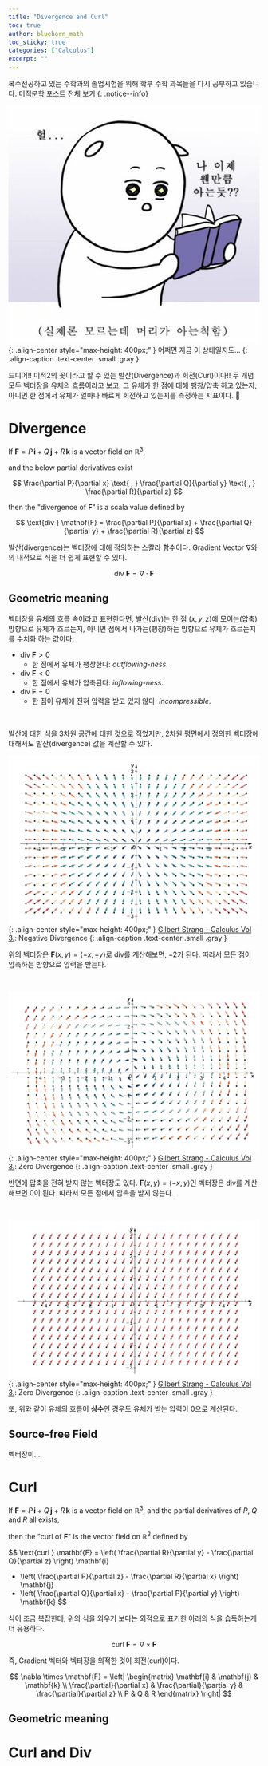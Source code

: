 ```yaml
---
title: "Divergence and Curl"
toc: true
author: bluehorn_math
toc_sticky: true
categories: ["Calculus"]
excerpt: ""
---
```



복수전공하고 있는 수학과의 졸업시험을 위해 학부 수학 과목들을 다시 공부하고 있습니다. [미적분학 포스트 전체 보기](/categories/calculus)
{: .notice--info}

![](/images/meme/nothing-know.png){: .align-center style="max-height: 400px;" }
어쩌면 지금 이 상태일지도...
{: .align-caption .text-center .small .gray }

드디어!! 미적2의 꽃이라고 할 수 있는 발산(Divergence)과 회전(Curl)이다!! 두 개념 모두 벡터장을 유체의 흐름이라고 보고, 그 유체가 한 점에 대해 팽창/압축 하고 있는지, 아니면 한 점에서 유체가 얼마나 빠르게 회전하고 있는지를 측정하는 지표이다. 🌊


# Divergence

<div class="definition" markdown="1">

If $\mathbf{F} = P \, \mathbf{i} + Q \, \mathbf{j} + R \, \mathbf{k}$ is a vector field on $\mathbb{R}^3$,

and the below partial derivatives exist

$$
\frac{\partial P}{\partial x} \text{ , } \frac{\partial Q}{\partial y} \text{ , } \frac{\partial R}{\partial z}
$$

then the "divergence of $\mathbf{F}$" is a scala value defined by

$$
\text{div } \mathbf{F}
= \frac{\partial P}{\partial x} + \frac{\partial Q}{\partial y} + \frac{\partial R}{\partial z}
$$

</div>

발산(divergence)는 벡터장에 대해 정의하는 스칼라 함수이다. Gradient Vector $\nabla$와의 내적으로 식을 더 쉽게 표현할 수 있다.

$$
\text{div } \mathbf{F} = \nabla \cdot \mathbf{F}
$$

## Geometric meaning

벡터장을 유체의 흐름 속이라고 표현한다면, 발산(div)는 한 점 $(x, y, z)$에 모이는(압축) 방향으로 유체가 흐르는지, 아니면 점에서 나가는(팽창)하는 방향으로 유체가 흐르는지를 수치화 하는 값이다.

- $\text{div }\mathbf{F} > 0$
  - 한 점에서 유체가 팽창한다: *outflowing-ness*.
- $\text{div }\mathbf{F} < 0$
  - 한 점에서 유체가 압축된다: *inflowing-ness*.
- $\text{div }\mathbf{F} = 0$
  - 한 점이 유체에 전혀 압력을 받고 있지 않다: *incompressible*.

<br/>

발산에 대한 식을 3차원 공간에 대한 것으로 적었지만, 2차원 평면에서 정의한 벡터장에 대해서도 발산(divergence) 값을 계산할 수 있다.


![](/images/mathematics/calculus/divergence-negative.png){: .align-center style="max-height: 400px;" }
[Gilbert Strang - Calculus Vol 3.](https://open.umn.edu/opentextbooks/textbooks/calculus-volume-3): Negative Divergence
{: .align-caption .text-center .small .gray }

위의 벡터장은 $\mathbf{F}(x, y) = \left<-x, -y\right>$로 div를 계산해보면, $-2$가 된다. 따라서 모든 점이 압축하는 방향으로 압력을 받는다.

<br/>

![](/images/mathematics/calculus/divergence-zero-1.png){: .align-center style="max-height: 400px;" }
[Gilbert Strang - Calculus Vol 3.](https://open.umn.edu/opentextbooks/textbooks/calculus-volume-3): Zero Divergence
{: .align-caption .text-center .small .gray }

반면에 압축을 전혀 받지 않는 벡터장도 있다. $\mathbf{F}(x, y) = \left<-x, y\right>$인 벡터장은 div를 계산해보면 $0$이 된다. 따라서 모든 점에서 압촉을 받지 않는다.

<br/>

![](/images/mathematics/calculus/divergence-zero-2.png){: .align-center style="max-height: 400px;" }
[Gilbert Strang - Calculus Vol 3.](https://open.umn.edu/opentextbooks/textbooks/calculus-volume-3): Zero Divergence
{: .align-caption .text-center .small .gray }

또, 위와 같이 유체의 흐름이 **상수**인 경우도 유체가 받는 압력이 $0$으로 계산된다.


## Source-free Field

벡터장이....


# Curl

<div class="definition" markdown="1">

If $\mathbf{F} = P \, \mathbf{i} + Q \, \mathbf{j} + R \, \mathbf{k}$ is a vector field on $\mathbb{R}^3$, and the partial derivatives of $P$, $Q$ and $R$ all exists,

then the "curl of $\mathbf{F}$" is the vector field on $\mathbb{R}^3$ defined by

$$
\text{curl } \mathbf{F}
= \left( \frac{\partial R}{\partial y} - \frac{\partial Q}{\partial z} \right) \mathbf{i}
+ \left( \frac{\partial P}{\partial z} - \frac{\partial R}{\partial x} \right) \mathbf{j}
+ \left( \frac{\partial Q}{\partial x} - \frac{\partial P}{\partial y} \right) \mathbf{k}
$$

</div>

식이 조금 복잡한데, 위의 식을 외우기 보다는 외적으로 표기한 아래의 식을 습득하는게 더 유용하다.

$$
\text{curl } \mathbf{F} = \nabla \times \mathbf{F}
$$

즉, Gradient 벡터와 벡터장을 외적한 것이 회전(curl)이다.

$$
\nabla \times \mathbf{F} =
\left|
\begin{matrix}
\mathbf{i} & \mathbf{j} & \mathbf{k} \\
\frac{\partial}{\partial x} & \frac{\partial}{\partial y} & \frac{\partial}{\partial z} \\
P & Q & R
\end{matrix}
\right|
$$

## Geometric meaning



# Curl and Div

